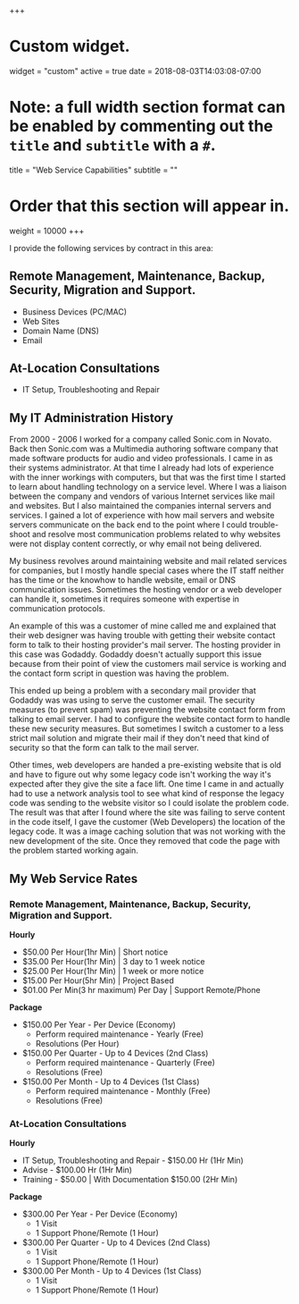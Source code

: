 +++
# Custom widget.
widget = "custom"
active = true
date = 2018-08-03T14:03:08-07:00

# Note: a full width section format can be enabled by commenting out the `title` and `subtitle` with a `#`.
title = "Web Service Capabilities"
subtitle = ""

# Order that this section will appear in.
weight = 10000
+++

I provide the following services by contract in this area:

## Remote Management, Maintenance, Backup, Security, Migration and Support.
- Business Devices (PC/MAC)
- Web Sites
- Domain Name (DNS)
- Email

## At-Location Consultations
- IT Setup, Troubleshooting and Repair

## My IT Administration History
From 2000 - 2006 I worked for a company called Sonic.com in Novato. Back then Sonic.com was a Multimedia authoring software company that made software products for audio and video professionals. I came in as their systems administrator. At that time I already had lots of experience with the inner workings with computers, but that was the first time I started to learn about handling technology on a service level. Where I was a liaison between the company and vendors of various Internet services like mail and websites. But I also maintained the companies internal servers and services. I gained a lot of experience with how mail servers and website servers communicate on the back end to the point where I could trouble-shoot and resolve most communication problems related to why websites were not display content correctly, or why email not being delivered.

My business revolves around maintaining website and mail related services for companies, but I mostly handle special cases where the IT staff neither has the time or the knowhow to handle website, email or DNS communication issues.  Sometimes the hosting vendor or a web developer can handle it, sometimes it requires someone with expertise in communication protocols.

An example of this was a customer of mine called me and explained that their web designer was having trouble with getting their website contact form to talk to their hosting provider's mail server. The hosting provider in this case was Godaddy. Godaddy doesn't actually support this issue because from their point of view the customers mail service is working and the contact form script in question was having the problem.

This ended up being a problem with a secondary mail provider that Godaddy was was using to serve the customer email. The security measures (to prevent spam) was preventing the website contact form from talking to email server. I had to configure the website contact form to handle these new security measures. But sometimes I switch a customer to a less strict mail solution and migrate their mail if they don't need that kind of security so that the form can talk to the mail server.

Other times, web developers are handed a pre-existing website that is old and have to figure out why some legacy code isn't working the way it's expected after they give the site a face lift. One time I came in and actually had to use a network analysis tool to see what kind of response the legacy code was sending to the website visitor so I could isolate the problem code. The result was that after I found where the site was failing to serve content in the code itself, I gave the customer (Web Developers) the location of the legacy code. It was a image caching solution that was not working with the new development of the site. Once they removed that code the page with the problem started working again.

## My Web Service Rates

### Remote Management, Maintenance, Backup, Security, Migration and Support.

**Hourly**  

- $50.00 Per Hour(1hr Min) | Short notice  
- $35.00 Per Hour(1hr Min) | 3 day to 1 week notice   
- $25.00 Per Hour(1hr Min) | 1 week or more notice  
- $15.00 Per Hour(5hr Min) | Project Based
- $01.00 Per Min(3 hr maximum) Per Day | Support Remote/Phone  

**Package**  

- $150.00 Per Year - Per Device (Economy)  
	- Perform required maintenance - Yearly (Free)
	- Resolutions (Per Hour)
- $150.00 Per Quarter - Up to 4 Devices (2nd Class)
	- Perform required maintenance - Quarterly (Free)
	- Resolutions (Free)
- $150.00 Per Month - Up to 4 Devices (1st Class)
	- Perform required maintenance - Monthly (Free)
	- Resolutions (Free)


### At-Location Consultations

**Hourly**  

- IT Setup, Troubleshooting and Repair - $150.00 Hr (1Hr Min)
- Advise - $100.00 Hr (1Hr Min)
- Training - $50.00 | With Documentation $150.00 (2Hr Min)

**Package**  

- $300.00 Per Year - Per Device (Economy)
	- 1 Visit
	- 1 Support Phone/Remote (1 Hour)
- $300.00 Per Quarter - Up to 4 Devices (2nd Class)
	- 1 Visit
	- 1 Support Phone/Remote (1 Hour)
- $300.00 Per Month - Up to 4 Devices (1st Class)
	- 1 Visit
	- 1 Support Phone/Remote (1 Hour)

